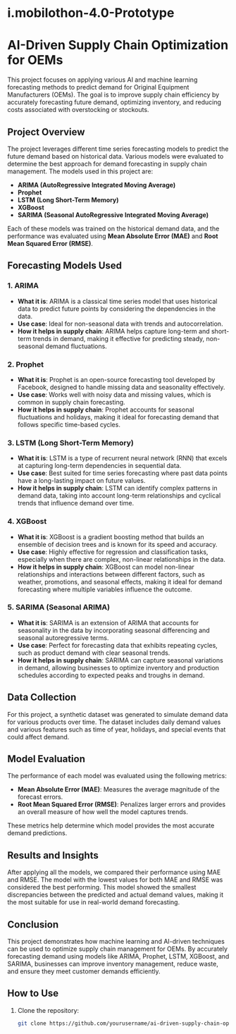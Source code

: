 # i.mobilothon-4.0-Prototype


# AI-Driven Supply Chain Optimization for OEMs

This project focuses on applying various AI and machine learning forecasting methods to predict demand for Original Equipment Manufacturers (OEMs). The goal is to improve supply chain efficiency by accurately forecasting future demand, optimizing inventory, and reducing costs associated with overstocking or stockouts.

## Project Overview

The project leverages different time series forecasting models to predict the future demand based on historical data. Various models were evaluated to determine the best approach for demand forecasting in supply chain management. The models used in this project are:

- **ARIMA (AutoRegressive Integrated Moving Average)**
- **Prophet**
- **LSTM (Long Short-Term Memory)**
- **XGBoost**
- **SARIMA (Seasonal AutoRegressive Integrated Moving Average)**

Each of these models was trained on the historical demand data, and the performance was evaluated using **Mean Absolute Error (MAE)** and **Root Mean Squared Error (RMSE)**.

## Forecasting Models Used

### 1. **ARIMA**
   - **What it is**: ARIMA is a classical time series model that uses historical data to predict future points by considering the dependencies in the data.
   - **Use case**: Ideal for non-seasonal data with trends and autocorrelation.
   - **How it helps in supply chain**: ARIMA helps capture long-term and short-term trends in demand, making it effective for predicting steady, non-seasonal demand fluctuations.

### 2. **Prophet**
   - **What it is**: Prophet is an open-source forecasting tool developed by Facebook, designed to handle missing data and seasonality effectively.
   - **Use case**: Works well with noisy data and missing values, which is common in supply chain forecasting.
   - **How it helps in supply chain**: Prophet accounts for seasonal fluctuations and holidays, making it ideal for forecasting demand that follows specific time-based cycles.

### 3. **LSTM (Long Short-Term Memory)**
   - **What it is**: LSTM is a type of recurrent neural network (RNN) that excels at capturing long-term dependencies in sequential data.
   - **Use case**: Best suited for time series forecasting where past data points have a long-lasting impact on future values.
   - **How it helps in supply chain**: LSTM can identify complex patterns in demand data, taking into account long-term relationships and cyclical trends that influence demand over time.

### 4. **XGBoost**
   - **What it is**: XGBoost is a gradient boosting method that builds an ensemble of decision trees and is known for its speed and accuracy.
   - **Use case**: Highly effective for regression and classification tasks, especially when there are complex, non-linear relationships in the data.
   - **How it helps in supply chain**: XGBoost can model non-linear relationships and interactions between different factors, such as weather, promotions, and seasonal effects, making it ideal for demand forecasting where multiple variables influence the outcome.

### 5. **SARIMA (Seasonal ARIMA)**
   - **What it is**: SARIMA is an extension of ARIMA that accounts for seasonality in the data by incorporating seasonal differencing and seasonal autoregressive terms.
   - **Use case**: Perfect for forecasting data that exhibits repeating cycles, such as product demand with clear seasonal trends.
   - **How it helps in supply chain**: SARIMA can capture seasonal variations in demand, allowing businesses to optimize inventory and production schedules according to expected peaks and troughs in demand.

## Data Collection

For this project, a synthetic dataset was generated to simulate demand data for various products over time. The dataset includes daily demand values and various features such as time of year, holidays, and special events that could affect demand.

## Model Evaluation

The performance of each model was evaluated using the following metrics:
- **Mean Absolute Error (MAE)**: Measures the average magnitude of the forecast errors.
- **Root Mean Squared Error (RMSE)**: Penalizes larger errors and provides an overall measure of how well the model captures trends.

These metrics help determine which model provides the most accurate demand predictions.

## Results and Insights

After applying all the models, we compared their performance using MAE and RMSE. The model with the lowest values for both MAE and RMSE was considered the best performing. This model showed the smallest discrepancies between the predicted and actual demand values, making it the most suitable for use in real-world demand forecasting.

## Conclusion

This project demonstrates how machine learning and AI-driven techniques can be used to optimize supply chain management for OEMs. By accurately forecasting demand using models like ARIMA, Prophet, LSTM, XGBoost, and SARIMA, businesses can improve inventory management, reduce waste, and ensure they meet customer demands efficiently.

## How to Use

1. Clone the repository:
   ```bash
   git clone https://github.com/yourusername/ai-driven-supply-chain-optimization.git
